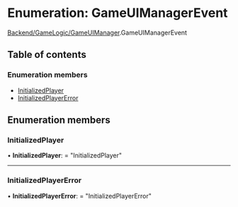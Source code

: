 # Enumeration: GameUIManagerEvent

[Backend/GameLogic/GameUIManager](../modules/backend_gamelogic_gameuimanager.md).GameUIManagerEvent

## Table of contents

### Enumeration members

- [InitializedPlayer](backend_gamelogic_gameuimanager.gameuimanagerevent.md#initializedplayer)
- [InitializedPlayerError](backend_gamelogic_gameuimanager.gameuimanagerevent.md#initializedplayererror)

## Enumeration members

### InitializedPlayer

• **InitializedPlayer**: = "InitializedPlayer"

---

### InitializedPlayerError

• **InitializedPlayerError**: = "InitializedPlayerError"
